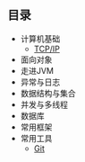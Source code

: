## 目录

+ 计算机基础
  + [TCP/IP](https://github.com/fly2022/JavaInterview/blob/master/docs/%E8%AE%A1%E7%AE%97%E6%9C%BA%E5%9F%BA%E7%A1%80/TCP%E4%B8%8EIP.md)
+ 面向对象
+ 走进JVM
+ 异常与日志
+ 数据结构与集合
+ 并发与多线程
+ 数据库
+ 常用框架
+ 常用工具
  + [Git](https://github.com/fly2022/JavaInterview/blob/master/docs/tools/git%E5%B8%B8%E7%94%A8%E5%91%BD%E4%BB%A4.md)
